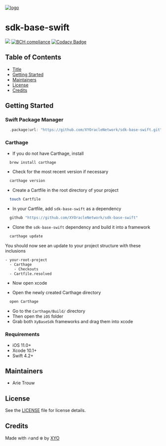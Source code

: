 [logo]: https://cdn.xy.company/img/brand/XYO_full_colored.png

[![logo]](https://xyo.network)

# sdk-base-swift

![](https://github.com/XYOracleNetwork/sdk-base-swift/workflows/Base%20Build/badge.svg)
[![BCH compliance](https://bettercodehub.com/edge/badge/XYOracleNetwork/sdk-base-swift?branch=master&token=0c95939d44cd72eb10c7a4391e99343599ed0c44)](https://bettercodehub.com/) [![Codacy Badge](https://api.codacy.com/project/badge/Grade/f0e5f13a91e84387995f21225d9ac962)](https://www.codacy.com?utm_source=github.com&amp;utm_medium=referral&amp;utm_content=XYOracleNetwork/sdk-base-swift&amp;utm_campaign=Badge_Grade)

## Table of Contents

-   [Title](#sdk-base-swift)
-   [Getting Started](#getting-started)
-   [Maintainers](#maintainers)
-   [License](#license)
-   [Credits](#credits)

## Getting Started 

### Swift Package Manager

```swift
  .package(url: "https://github.com/XYOracleNetwork/sdk-base-swift.git", from: "1.0.4")
```

### Carthage

- If you do not have Carthage, install
```sh
  brew install carthage
```
- Check for the most recent version if necessary
```sh
  carthage version
```
- Create a Cartfile in the root directory of your project
```sh
  touch Cartfile
```

- In your Cartfile, add `sdk-base-swift` as a dependency
```sh
  github "https://github.com/XYOracleNetwork/sdk-base-swift"
```

- Clone the `sdk-base-swift` dependency and build it into a framework
```sh
  carthage update
```

You should now see an update to your project structure with these inclusions
```sh
- your-root-project
  - Carthage
    - Checkouts
  - Cartfile.resolved
```

- Now open xcode 

- Open the newly created Carthage directory 
```sh
  open Carthage
```

- Go to the `Carthage/Build/` directory
- Then open the `iOS` folder
- Grab both `XyBaseSdk` frameworks and drag them into xcode


### Requirements
- iOS 11.0+
- Xcode 10.1+
- Swift 4.2+

## Maintainers 
- Arie Trouw

## License

See the [LICENSE](LICENSE) file for license details.

## Credits

Made with 🔥and ❄️ by [XYO](https://www.xyo.network)
